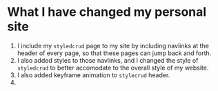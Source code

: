# What I have changed my personal site
1. I include my `styledcrud` page to my site by including navlinks at the header of every page, so that these pages can jump back and forth.
2. I also added styles to those navlinks, and I changed the style of `styledcrud` to better accomodate to the overall style of my website.
3. I also added keyframe animation to `stylecrud` header. 
4. 